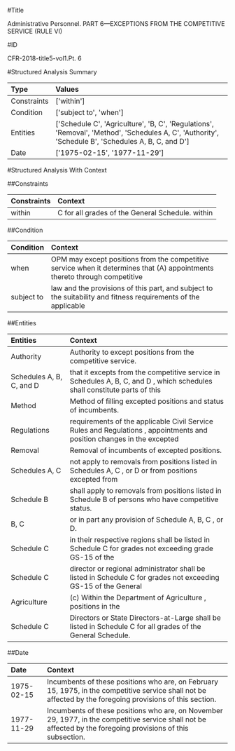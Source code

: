 #Title

Administrative Personnel. PART 6—EXCEPTIONS FROM THE COMPETITIVE SERVICE (RULE VI)


#ID

CFR-2018-title5-vol1.Pt. 6


#Structured Analysis Summary

| Type        | Values                                                                                                                                             |
|:------------|:---------------------------------------------------------------------------------------------------------------------------------------------------|
| Constraints | ['within']                                                                                                                                         |
| Condition   | ['subject to', 'when']                                                                                                                             |
| Entities    | ['Schedule C', 'Agriculture', 'B, C', 'Regulations', 'Removal', 'Method', 'Schedules A, C', 'Authority', 'Schedule B', 'Schedules A, B, C, and D'] |
| Date        | ['1975-02-15', '1977-11-29']                                                                                                                       |


#Structured Analysis With Context

 


##Constraints

| Constraints   | Context                                          |
|:--------------|:-------------------------------------------------|
| within        | C for all grades of the General Schedule. within |


##Condition

| Condition   | Context                                                                                                                    |
|:------------|:---------------------------------------------------------------------------------------------------------------------------|
| when        | OPM may except positions from the competitive service when it determines that (A) appointments thereto through competitive |
| subject to  | law and the provisions of this part, and subject to the suitability and fitness requirements of the applicable             |


##Entities

| Entities                 | Context                                                                                                                   |
|:-------------------------|:--------------------------------------------------------------------------------------------------------------------------|
| Authority                | Authority  to except positions from the competitive service.                                                              |
| Schedules A, B, C, and D | that it excepts from the competitive service in Schedules A, B, C, and D , which schedules shall constitute parts of this |
| Method                   | Method  of filling excepted positions and status of incumbents.                                                           |
| Regulations              | requirements of the applicable Civil Service Rules and Regulations , appointments and position changes in the excepted    |
| Removal                  | Removal  of incumbents of excepted positions.                                                                             |
| Schedules A, C           | not apply to removals from positions listed in Schedules A, C , or D or from positions excepted from                      |
| Schedule B               | shall apply to removals from positions listed in Schedule B  of persons who have competitive status.                      |
| B, C                     | or in part any provision of Schedule A, B, C , or D.                                                                      |
| Schedule C               | in their respective regions shall be listed in Schedule C for grades not exceeding grade GS-15 of the                     |
| Schedule C               | director or regional administrator shall be listed in Schedule C for grades not exceeding GS-15 of the General            |
| Agriculture              | (c) Within the Department of  Agriculture , positions in the                                                              |
| Schedule C               | Directors or State Directors-at-Large shall be listed in Schedule C  for all grades of the General Schedule.              |


##Date

| Date       | Context                                                                                                                                                       |
|:-----------|:--------------------------------------------------------------------------------------------------------------------------------------------------------------|
| 1975-02-15 | Incumbents of these positions who are, on February 15, 1975, in the competitive service shall not be affected by the foregoing provisions of this section.    |
| 1977-11-29 | Incumbents of these positions who are, on November 29, 1977, in the competitive service shall not be affected by the foregoing provisions of this subsection. |


